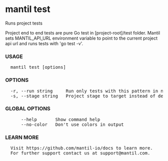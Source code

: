 
# mantil test

Runs project tests

Project end to end tests are pure Go test in [project-root]/test folder.
Mantil sets MANTIL_API_URL environment variable to point to the current
project api url and runs tests with 'go test -v'.

### USAGE
<pre>
  mantil test [options]
</pre>
### OPTIONS
<pre>
  -r, --run string     Run only tests with this pattern in name
  -s, --stage string   Project stage to target instead of default
</pre>
### GLOBAL OPTIONS
<pre>
      --help       Show command help
      --no-color   Don't use colors in output
</pre>
### LEARN MORE
<pre>
  Visit https://github.com/mantil-io/docs to learn more.
  For further support contact us at support@mantil.com.
</pre>
